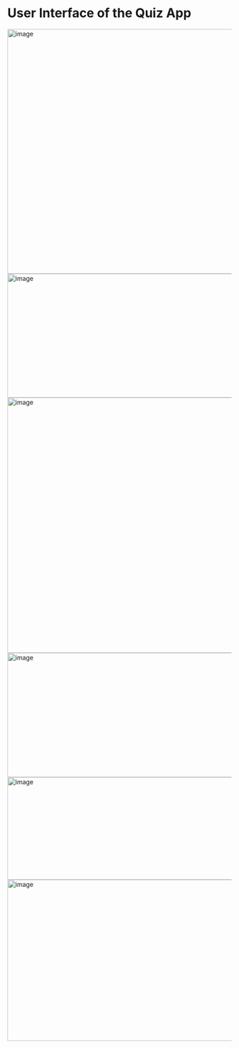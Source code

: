 # User Interface of the Quiz App

<img width="749" height="549" alt="image" src="https://github.com/user-attachments/assets/cecb5b8e-2b20-43ad-a4bb-a5bddd45f105" />

<img width="708" height="278" alt="image" src="https://github.com/user-attachments/assets/f7a70d24-1bfe-41c1-9095-8fb21df84ecb" />

<img width="758" height="573" alt="image" src="https://github.com/user-attachments/assets/3bee045b-cb48-4d31-bc7e-5160490b0bc8" />

<img width="737" height="279" alt="image" src="https://github.com/user-attachments/assets/9dd0001e-ad56-4308-9324-d78881bbb4dc" />

<img width="680" height="230" alt="image" src="https://github.com/user-attachments/assets/b3d1569c-b86b-4e54-a334-e11092daea59" />


<img width="539" height="362" alt="image" src="https://github.com/user-attachments/assets/354a3861-4d79-428b-9dd3-58add6dddf5c" />

